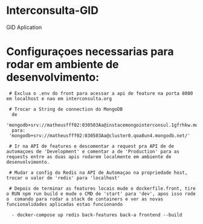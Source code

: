 # Interconsulta-GID
 GID Aplication

# Configuraçoes necessarias para rodar em ambiente de desenvolvimento:

     # Exclua o .env do front para acessar a api de feature na porta 8080 em localhost e nao em interconsulta.org

     # Trocar a String de connection do MongoDB 
      de 
     'mongodb+srv://matheusfff02:030503Aa@instacemongointerconsul.1gfrhkw.mongodb.net/'
      para:
     'mongodb+srv://matheusfff02:030503Aa@cluster0.qoa8un4.mongodb.net/'

     # Ir na API de features e descomentar a request pra API de de automaçoes de 'Development' e comentar a de 'Production' para as requests entre as duas apis rodarem localmente em ambiente de desenvolvimento.

     # Mudar a config do Redis na API de Automaçao na propriedade host, trocar o valor de 'redis' para 'localhost'

     # Depois de terminar as features locais mude o dockerfile.front, tire o RUN npm run build e mude o CMD de 'start' para 'dev', apos isso rode o  comando para rodar a stack de containers e ver as novas funcionalidades aplicadas estao funcionando

      - docker-compose up redis back-features back-a frontend --build